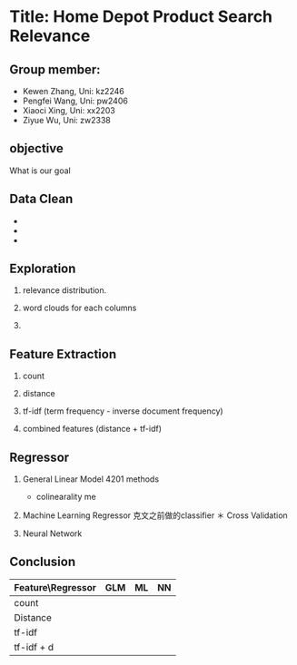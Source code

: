 Title: Home Depot Product Search Relevance
==========================================
Group member:
------------------------------------------
* Kewen Zhang, 	  Uni: kz2246
* Pengfei Wang, 	Uni: pw2406
* Xiaoci Xing,  	Uni: xx2203
* Ziyue Wu, 		  Uni: zw2338


## objective
What is our goal

## Data Clean
- 
- 
- 
## Exploration 
1. relevance distribution.

2. word clouds for each columns 

3. 


## Feature Extraction

1. count

2. distance

3. tf-idf (term frequency - inverse document frequency)

4. combined features (distance + tf-idf)


## Regressor

1. General Linear Model   4201 methods
    * colinearality me

2. Machine Learning Regressor  克文之前做的classifier
    ＊ Cross Validation

3. Neural Network 

    
## Conclusion

| Feature\Regressor   | GLM                 | ML          | NN             |
| ------------------- |:-------------------:| -----------:|---------------:|
| count               |                     |               |                |
| Distance            |             |          |                |
| tf-idf              |             |           |                |
| tf-idf + d          |             |          |                |


